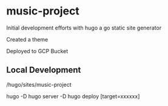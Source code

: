 # music-project 

Initial development efforts with hugo a go static site generator

Created a theme 

Deployed to GCP Bucket 

## Local Development 

/hugo/sites/music-project

hugo -D 
hugo server -D 
hugo deploy [target=xxxxxx]
